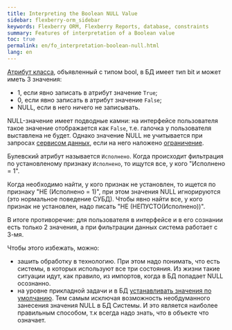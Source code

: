 ```yaml
---
title: Interpreting the Boolean NULL Value
sidebar: flexberry-orm_sidebar
keywords: Flexberry ORM, Flexberry Reports, database, constraints
summary: Features of interpretation of a Boolean value
toc: true
permalink: en/fo_interpretation-boolean-null.html
lang: en
---
```


[Атрибут класса](fo_attributes-class-data.html), объявленный с типом bool, в БД имеет тип bit и может иметь 3 значения:

* 1, если явно записать в атрибут значение `True`;
* 0, если явно записать в атрибут значение `False`;
* NULL, если в него ничего не записывать.

NULL-значение имеет подводные камни: на интерфейсе пользователя такое значение отображается как `False`, т.е. галочка у пользователя выставлена не будет. Однако значение NULL не учитывается при запросах [сервисом данных](fo_data-service.html), если на него наложено [ограничение](fo_limitation.html).

Булевский атрибут называется `Исполнено`. Когда происходит фильтрация по установленому признаку `Исполнено`, то ищутся все, у кого "Исполнено = 1".

Когда необходимо найти, у кого признак не установлен, то ищется по признаку "НЕ (Исполнено = 1)", при этом значения NULL игнорируются (это нормальное поведение СУБД). Чтобы явно найти все, у кого признак не установлен, надо писать "НЕ (НЕПУСТО(Исполнено))".

В итоге противоречие: для пользователя в интерфейсе и в его сознании есть только 2 значения, а при фильтрации данных система работает с 3-мя.

Чтобы этого избежать, можно:

* зашить обработку в технологию. При этом надо понимать, что есть системы, в которых используют все три состояния. Из жизни такие ситуации идут, как правило, из импортов, когда в БД попадает NULL осознанно. 
* на уровне прикладной задачи и в БД [устанавливать значения по умолчанию](fo_features-of-dafault-value-assignment.html). Тем самым исключая возможность необдуманного занесения значения NULL в БД Системы. И это является наиболее правильным способом, т.к всегда надо знать, что в объекте что означает.

